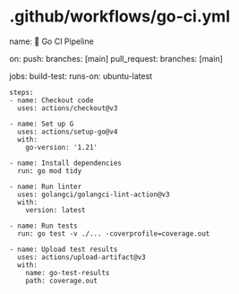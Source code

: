 # .github/workflows/go-ci.yml
name: 🧪 Go CI Pipeline

on:
  push:
    branches: [main]
  pull_request:
    branches: [main]

jobs:
  build-test:
    runs-on: ubuntu-latest

    steps:
    - name: Checkout code
      uses: actions/checkout@v3

    - name: Set up G
      uses: actions/setup-go@v4
      with:
        go-version: '1.21'

    - name: Install dependencies
      run: go mod tidy

    - name: Run linter
      uses: golangci/golangci-lint-action@v3
      with:
        version: latest

    - name: Run tests
      run: go test -v ./... -coverprofile=coverage.out

    - name: Upload test results
      uses: actions/upload-artifact@v3
      with:
        name: go-test-results
        path: coverage.out
